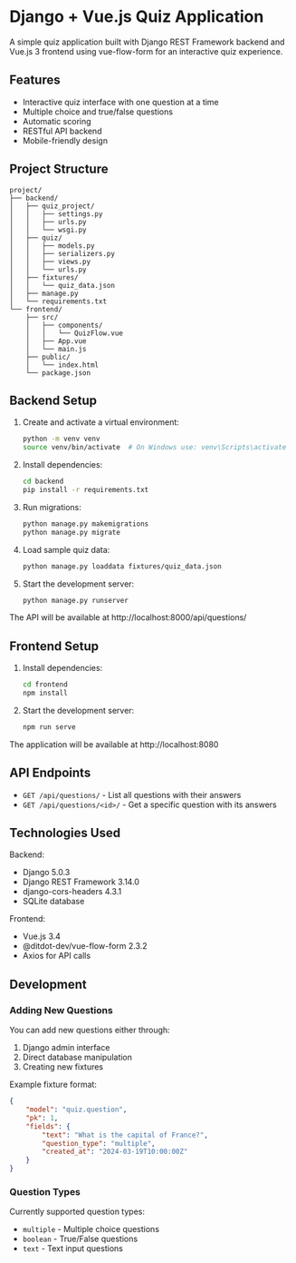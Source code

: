# Django + Vue.js Quiz Application

A simple quiz application built with Django REST Framework backend and Vue.js 3 frontend using vue-flow-form for an interactive quiz experience.

## Features

- Interactive quiz interface with one question at a time
- Multiple choice and true/false questions
- Automatic scoring
- RESTful API backend
- Mobile-friendly design

## Project Structure

```
project/
├── backend/
│   ├── quiz_project/
│   │   ├── settings.py
│   │   ├── urls.py
│   │   └── wsgi.py
│   ├── quiz/
│   │   ├── models.py
│   │   ├── serializers.py
│   │   ├── views.py
│   │   └── urls.py
│   ├── fixtures/
│   │   └── quiz_data.json
│   ├── manage.py
│   └── requirements.txt
└── frontend/
    ├── src/
    │   ├── components/
    │   │   └── QuizFlow.vue
    │   ├── App.vue
    │   └── main.js
    ├── public/
    │   └── index.html
    └── package.json
```

## Backend Setup

1. Create and activate a virtual environment:
   ```bash
   python -m venv venv
   source venv/bin/activate  # On Windows use: venv\Scripts\activate
   ```

2. Install dependencies:
   ```bash
   cd backend
   pip install -r requirements.txt
   ```

3. Run migrations:
   ```bash
   python manage.py makemigrations
   python manage.py migrate
   ```

4. Load sample quiz data:
   ```bash
   python manage.py loaddata fixtures/quiz_data.json
   ```

5. Start the development server:
   ```bash
   python manage.py runserver
   ```

The API will be available at http://localhost:8000/api/questions/

## Frontend Setup

1. Install dependencies:
   ```bash
   cd frontend
   npm install
   ```

2. Start the development server:
   ```bash
   npm run serve
   ```

The application will be available at http://localhost:8080

## API Endpoints

- `GET /api/questions/` - List all questions with their answers
- `GET /api/questions/<id>/` - Get a specific question with its answers

## Technologies Used

Backend:
- Django 5.0.3
- Django REST Framework 3.14.0
- django-cors-headers 4.3.1
- SQLite database

Frontend:
- Vue.js 3.4
- @ditdot-dev/vue-flow-form 2.3.2
- Axios for API calls

## Development

### Adding New Questions

You can add new questions either through:
1. Django admin interface
2. Direct database manipulation
3. Creating new fixtures

Example fixture format:
```json
{
    "model": "quiz.question",
    "pk": 1,
    "fields": {
        "text": "What is the capital of France?",
        "question_type": "multiple",
        "created_at": "2024-03-19T10:00:00Z"
    }
}
```

### Question Types

Currently supported question types:
- `multiple` - Multiple choice questions
- `boolean` - True/False questions
- `text` - Text input questions

